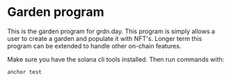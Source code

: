 # Garden program

This is the garden program for grdn.day. This program is simply allows a user to create a garden and populate it with NFT's. Longer term this program can be extended to handle other on-chain features.


Make sure you have the solana cli tools installed. Then run commands with:

```bash
anchor test
```

